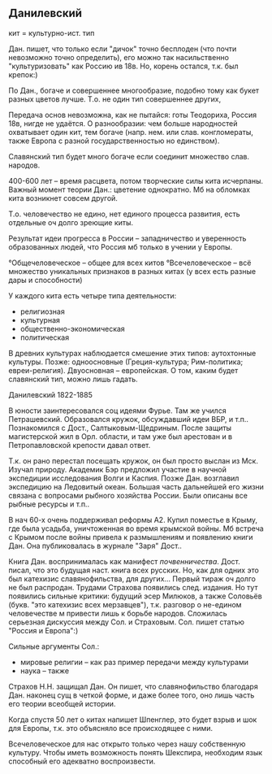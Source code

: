 ## Данилевский
кит = культурно-ист. тип

Дан. пишет, что только если "дичок" точно бесплоден (что почти невозможно точно определить), его можно так насильственно "культуризовать" как Россию ив 18в.
Но, корень остался, т.к. был крепок:)

По Дан., богаче и совершеннее многообразие, подобно тому как букет разных цветов лучше.
Т.о. не один тип совершеннее других, 

Передача основ невозможна, как не пытайся: готы Теодориха, Россия 18в, нигде не удаётся.
О разнообразии: чем больше народностей охватывает один кит, тем богаче (напр. нем. или слав. конгломераты, также Европа с разной государственностью но единством).

Славянский тип будет много богаче если соединит множество слав. народов.

400-600 лет – время расцвета, потом творческие силы кита исчерпаны.
Важный момент теории Дан.: цветение однократно.
Мб на обломках кита возникнет совсем другой.

Т.о. человечество не едино, нет единого процесса развития, есть отдельные оч долго зреющие киты.

Результат идеи прогресса в России – западничество и уверенность образованных людей, что Россия мб только в учении у Европы.

°Общечеловеческое – общее для всех китов
°Всечеловеческое – всё множество уникальных признаков в разных китах (у всех есть разные дары и способности)

У каждого кита есть четыре типа деятельности:
- религиозная
- культурная
- общественно-экономическая
- политическая 

В древних культурах наблюдается смешение этих типов: аутохтонные культуры.
Позже: одноосновные (Греция-культура;  Рим-политика; евреи-религия).
Двуосновная – европейская.
О том, каким будет славянский тип, можно лишь гадать.


Данилевский
1822-1885

В юности заинтересовался соц идеями Фурье.
Там же учился Петрашевский.
Образовался кружок, обсуждавший идеи ВБР, и т.п..
Познакомился с Дост., Салтыковым-Щедриным.
После защиты магистерской жил в Орл. области, и там уже был арестован и в Петропавловской крепости давал ответ.

Т.к. он рано перестал посещать кружок, он был просто выслан из Мск.
Изучал природу.
Академик Бэр предложил участие в научной экспедиции исследования Волги и Каспия.
Позже Дан. возглавил экспедицию на Ледовитый океан.
Большая часть дальнейшей его жизни связана с вопросами рыбного хозяйства России.
Были описаны все рыбные ресурсы и т.п..

В нач 60-х очень поддерживал реформы А2.
Купил поместье в Крыму, где была усадьба, уничтоженная во время крымской войны.
Мб встреча с Крымом после войны привела к размышлениям и появлению книги Дан.
Она публиковалась в журнале "Заря" Дост..

Книга Дан. воспринималась как манифест _почвенничества_.
Дост. писал, что это будущая наст. книга всех русских.
Но, как для одних это был катехизис славянофильства, для других…
Первый тираж оч долго не был распродан.
Трудами Страхова появились след. издания.
Но тут появились сильные критики: будущий эсер Милюков, а также Соловьёв (букв. "это катехизис всех мерзавцев"), т.к. разговор о не-едином человечестве м привести лишь к борьбе народов.
Сложилась серьезная дискуссия между Сол. и Страховым.
Сол. пишет статью "Россия и Европа":)

Сильные аргументы Сол.: 
- мировые религии – как раз пример передачи между культурами
- наука – также

Страхов Н.Н. защищал Дан.
Он пишет, что славянофильство благодаря Дан. наконец сущ в четкой форме, и даже более того, оно лишь часть его теории всеобщей истории.

Когда спустя 50 лет о китах напишет Шпенглер, это будет взрыв и шок для Европы, т.к. это объясняло все происходящее с ними.

Всечеловеческое для нас открыто только через нашу собственную культуру.
Чтобы иметь возможность понять Шекспира, необходим язык способный его адекватно воспроизвести.





